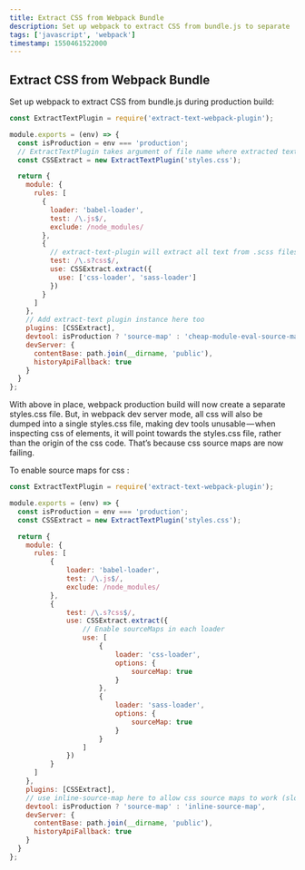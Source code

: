 ```yaml
---
title: Extract CSS from Webpack Bundle
description: Set up webpack to extract CSS from bundle.js to separate .css file during production build
tags: ['javascript', 'webpack']
timestamp: 1550461522000
---
```


## Extract CSS from Webpack Bundle

Set up webpack to extract CSS from bundle.js during production build:

```js
const ExtractTextPlugin = require('extract-text-webpack-plugin');

module.exports = (env) => {
  const isProduction = env === 'production';
  // ExtractTextPlugin takes argument of file name where extracted text will be moved to
  const CSSExtract = new ExtractTextPlugin('styles.css');

  return {
    module: {
      rules: [
        {
          loader: 'babel-loader',
          test: /\.js$/,
          exclude: /node_modules/
        },
        {
          // extract-text-plugin will extract all text from .scss files and move them into styles.css
          test: /\.s?css$/,
          use: CSSExtract.extract({
            use: ['css-loader', 'sass-loader']
          })
        }
      ]
    },
    // Add extract-text plugin instance here too
    plugins: [CSSExtract],
    devtool: isProduction ? 'source-map' : 'cheap-module-eval-source-map',
    devServer: {
      contentBase: path.join(__dirname, 'public'),
      historyApiFallback: true
    }
  }
};
```

With above in place, webpack production build will now create a separate styles.css file. But, in webpack dev server mode, all css will also be dumped into a single styles.css file, making dev tools unusable — when inspecting css of elements, it will point towards the styles.css file, rather than the origin of the css code. That’s because css source maps are now failing.

To enable source maps for css :

```js
const ExtractTextPlugin = require('extract-text-webpack-plugin');

module.exports = (env) => {
  const isProduction = env === 'production';
  const CSSExtract = new ExtractTextPlugin('styles.css');

  return {
    module: {
      rules: [
          {
              loader: 'babel-loader',
              test: /\.js$/,
              exclude: /node_modules/
          },
          {
              test: /\.s?css$/,
              use: CSSExtract.extract({
                  // Enable sourceMaps in each loader
                  use: [
                      {
                          loader: 'css-loader',
                          options: {
                              sourceMap: true
                          }
                      },
                      {
                          loader: 'sass-loader',
                          options: {
                              sourceMap: true
                          }
                      }
                  ]
              })
          }
      ]
    },
    plugins: [CSSExtract],
    // use inline-source-map here to allow css source maps to work (slower than cheap-module-eval-source-map)
    devtool: isProduction ? 'source-map' : 'inline-source-map',
    devServer: {
      contentBase: path.join(__dirname, 'public'),
      historyApiFallback: true
    }
  }
};
```

<PostDate />
<PageTags />
